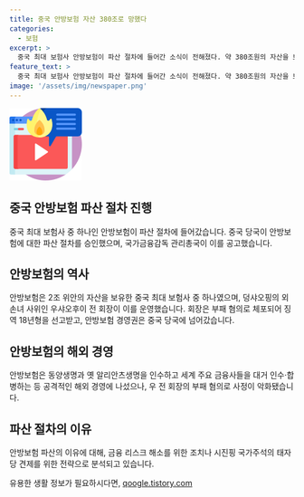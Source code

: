 ```yaml
---
title: 중국 안방보험 자산 380조로 망했다
categories:
  - 보험
excerpt: >
  중국 최대 보험사 안방보험이 파산 절차에 들어간 소식이 전해졌다. 약 380조원의 자산을 보유했던 이 보험사는 최근 중국 당국의 파산 절차 승인을 받았다고 국가금융감독 관리총국이 밝혔다. 이 보험사는 중국의 최고층 인사들과의 관계로 사업을 확장하다가 회장의 부패 혐의로 경영권을 잃고 파산하게 되었다. 중국 국가주석 시진핑의 태자당 견제와 금융 리스크 관련된 이야기가 나오고 있다.
feature_text: >
  중국 최대 보험사 안방보험이 파산 절차에 들어간 소식이 전해졌다. 약 380조원의 자산을 보유했던 이 보험사는 최근 중국 당국의 파산 절차 승인을 받았다고 국가금융감독 관리총국이 밝혔다. 이 보험사는 중국의 최고층 인사들과의 관계로 사업을 확장하다가 회장의 부패 혐의로 경영권을 잃고 파산하게 되었다. 중국 국가주석 시진핑의 태자당 견제와 금융 리스크 관련된 이야기가 나오고 있다.
image: '/assets/img/newspaper.png'
---
```


<p><img src="/assets/img/news.png" alt="rentncar 속보" /></p>

<h2 data-ke-size="size26">중국 안방보험 파산 절차 진행</h2>

<p data-ke-size="size16">중국 최대 보험사 중 하나인 안방보험이 파산 절차에 들어갔습니다. 중국 당국이 안방보험에 대한 파산 절차를 승인했으며, 국가금융감독 관리총국이 이를 공고했습니다.</p>

<h2 data-ke-size="size26">안방보험의 역사</h2>

<p data-ke-size="size16">안방보험은 2조 위안의 자산을 보유한 중국 최대 보험사 중 하나였으며, 덩샤오핑의 외손녀 사위인 우샤오후이 전 회장이 이를 운영했습니다. 회장은 부패 혐의로 체포되어 징역 18년형을 선고받고, 안방보험 경영권은 중국 당국에 넘어갔습니다.</p>

<h2 data-ke-size="size26">안방보험의 해외 경영</h2>

<p data-ke-size="size16">안방보험은 동양생명과 옛 알리안츠생명을 인수하고 세계 주요 금융사들을 대거 인수·합병하는 등 공격적인 해외 경영에 나섰으나, 우 전 회장의 부패 혐의로 사정이 악화됐습니다.</p>

<h2 data-ke-size="size26">파산 절차의 이유</h2>

<p data-ke-size="size16">안방보험 파산의 이유에 대해, 금융 리스크 해소를 위한 조치나 시진핑 국가주석의 태자당 견제를 위한 전략으로 분석되고 있습니다.</p>
유용한 생활 정보가 필요하시다면, <a href="https://qoogle.tistory.com" rel="dofollow">qoogle.tistory.com</a>


